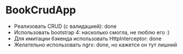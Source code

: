 # BookCrudApp

- Реализовать CRUD (с валидацией): done
- Использовать bootstrap 4: насколько смогла, не люблю его :)
- Для имитации бэкенда использовать HttpInterceptor: done
- Желательно использовать ngrx: done, но кажется он тут лишний

